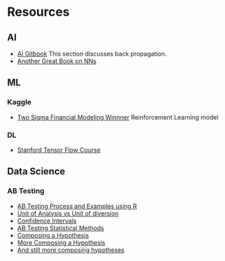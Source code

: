 # Resources

## AI

- [AI Gitbook](https://leonardoaraujosantos.gitbooks.io/artificial-inteligence/content/backpropagation.html) This section discusses back propagation.
- [Another Great Book on NNs](http://neuralnetworksanddeeplearning.com/index.html)


## ML


### Kaggle

- [Two Sigma Financial Modeling Winnner](http://blog.kaggle.com/2017/05/11/two-sigma-financial-modeling-code-competition-5th-place-winners-interview-team-best-fitting-bestfitting-zero-circlecircle/?utm_source=Mailing+list&utm_campaign=f8372bb95e-Kaggle_Newsletter_06-06-2017&utm_medium=email&utm_term=0_f42f9df1e1-f8372bb95e-399203917) Reinforcement Learning model


### DL

- [Stanford Tensor Flow Course](http://web.stanford.edu/class/cs20si/syllabus.html?utm_source=Mailing+list&utm_campaign=f8372bb95e-Kaggle_Newsletter_06-06-2017&utm_medium=email&utm_term=0_f42f9df1e1-f8372bb95e-399203917)



## Data Science

### AB Testing

- [AB Testing Process and Examples using R](http://rstudio-pubs-static.s3.amazonaws.com/201749_9fc280333a5c4f448687e1d99b9bdf76.html)
- [Unit of Analysis vs Unit of diversion](http://re-design.dimiter.eu/?p=253)
- [Confidence Intervals](http://thestatsgeek.com/2014/02/15/ab-testing-confidence-interval-for-the-difference-in-proportions-using-r/)
- [AB Testing Statistical Methods](https://productcoalition.com/start-here-statistics-for-a-b-testing-5f5c7e02ce1e)
- [Composing a Hypothesis](https://blog.optimizely.com/2015/01/29/why-an-experiment-without-a-hypothesis-is-dead-on-arrival/)
- [More Composing a Hypothesis](https://unbounce.com/a-b-testing/how-to-formulate-an-a-b-test-hypothesis/)
- [And still more composing hypotheses](https://vwo.com/blog/ab-testing-hypothesis-that-gets-results/)
